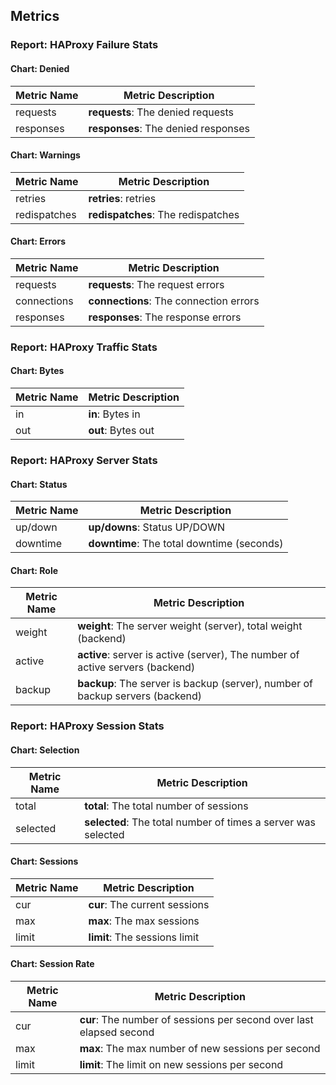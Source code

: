 ## Metrics

### Report: HAProxy Failure Stats

#### Chart: Denied
Metric Name | Metric Description
--- | ---
requests | <b>requests</b>: The denied requests
responses | <b>responses</b>: The denied responses

#### Chart: Warnings
Metric Name | Metric Description
--- | ---
retries | <b>retries</b>: retries
redispatches | <b>redispatches</b>: The redispatches

#### Chart: Errors
Metric Name | Metric Description
--- | ---
requests | <b>requests</b>: The request errors
connections | <b>connections</b>: The connection errors
responses | <b>responses</b>: The response errors



### Report: HAProxy Traffic Stats

#### Chart: Bytes
Metric Name | Metric Description
--- | ---
in | <b>in</b>: Bytes in
out | <b>out</b>: Bytes out



### Report: HAProxy Server Stats

#### Chart: Status
Metric Name | Metric Description
--- | ---
up/down | <b>up/downs</b>: Status UP/DOWN
downtime | <b>downtime</b>: The total downtime (seconds)

#### Chart: Role
Metric Name | Metric Description
--- | ---
weight | <b>weight</b>: The server weight (server), total weight (backend)
active | <b>active</b>: server is active (server), The number of active servers (backend)
backup | <b>backup</b>: The server is backup (server), number of backup servers (backend)



### Report: HAProxy Session Stats

#### Chart: Selection
Metric Name | Metric Description
--- | ---
total | <b>total</b>: The total number of sessions
selected | <b>selected</b>: The total number of times a server was selected

#### Chart: Sessions
Metric Name | Metric Description
--- | ---
cur | <b>cur</b>: The current sessions
max | <b>max</b>: The max sessions
limit | <b>limit</b>: The sessions limit

#### Chart: Session Rate
Metric Name | Metric Description
--- | ---
cur | <b>cur</b>: The number of sessions per second over last elapsed second
max | <b>max</b>: The max number of new sessions per second
limit | <b>limit</b>: The limit on new sessions per second




